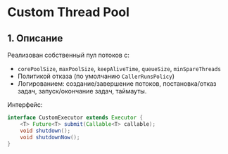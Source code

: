 # Custom Thread Pool

## 1. Описание
Реализован собственный пул потоков с:
- `corePoolSize`, `maxPoolSize`, `keepAliveTime`, `queueSize`, `minSpareThreads`
- Политикой отказа (по умолчанию `CallerRunsPolicy`)
- Логированием: создание/завершение потоков, постановка/отказ задач, запуск/окончание задач, таймауты.

Интерфейс:
```java
interface CustomExecutor extends Executor {
    <T> Future<T> submit(Callable<T> callable);
    void shutdown();
    void shutdownNow();
}
